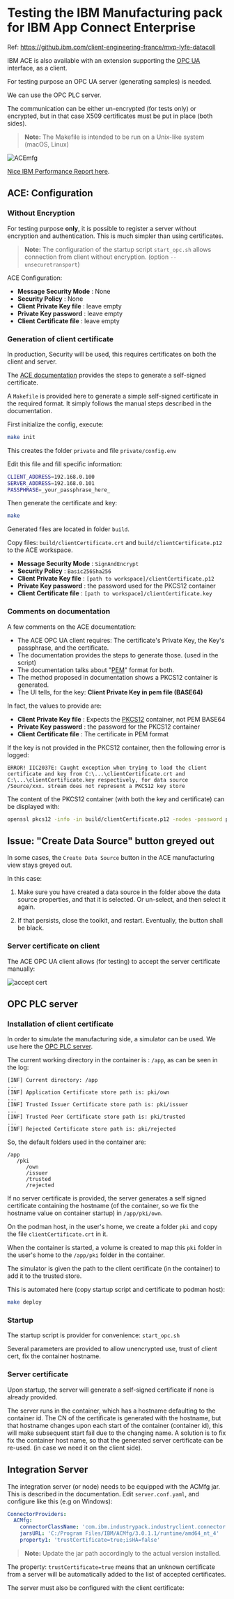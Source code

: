 # Testing the IBM Manufacturing pack for IBM App Connect Enterprise
<!-- cspell:ignore PKCS unsecuretransport -->

Ref: <https://github.ibm.com/client-engineering-france/mvp-lyfe-datacoll>

IBM ACE is also available with an extension supporting the [OPC UA](https://en.wikipedia.org/wiki/OPC_Unified_Architecture) interface, as a client.

For testing purpose an OPC UA server (generating samples) is needed.

We can use the OPC PLC server.

The communication can be either un-encrypted (for tests only) or encrypted, but in that case X509 certificates must be put in place (both sides).

> **Note:** The Makefile is intended to be run on a Unix-like system (macOS, Linux)

![ACEmfg](images/ACEmfg.png)

[Nice IBM Performance Report here](https://www.ibm.com/support/pages/ibm-app-connect-manufacturing-v20-performance-reports).

## ACE: Configuration

### Without Encryption

For testing purpose **only**, it is possible to register a server without encryption and authentication.
This is much simpler than using certificates.

> **Note:** The configuration of the startup script `start_opc.sh` allows connection from client without encryption.
(option `--unsecuretransport`)

ACE Configuration:

- **Message Security Mode** : None
- **Security Policy** : None
- **Client Private Key file** : leave empty
- **Private Key password** : leave empty
- **Client Certificate file** : leave empty

### Generation of client certificate

In production, Security will be used, this requires certificates on both the client and server.

The [ACE documentation](https://www.ibm.com/docs/en/app-connect/12.0?topic=source-generating-self-signed-ssl-certificate)
provides the steps to generate a self-signed certificate.

A `Makefile` is provided here to generate a simple self-signed certificate in the required format.
It simply follows the manual steps described in the documentation.

First initialize the config, execute:

```bash
make init
```

This creates the folder `private` and file `private/config.env`

Edit this file and fill specific information:

```bash
CLIENT_ADDRESS=192.168.0.100
SERVER_ADDRESS=192.168.0.101
PASSPHRASE=_your_passphrase_here_
```

Then generate the certificate and key:

```bash
make
```

Generated files are located in folder `build`.

Copy files: `build/clientCertificate.crt` and `build/clientCertificate.p12` to the ACE workspace.

- **Message Security Mode** : `SignAndEncrypt`
- **Security Policy** : `Basic256Sha256`
- **Client Private Key file** : `[path to workspace]/clientCertificate.p12`
- **Private Key password** : the password used for the PKCS12 container
- **Client Certificate file** : `[path to workspace]/clientCertificate.key`

### Comments on documentation

A few comments on the ACE documentation:

- The ACE OPC UA client requires: The certificate's Private Key, the Key's passphrase, and the certificate.
- The documentation provides the steps to generate those. (used in the script)
- The documentation talks about "[PEM](https://en.wikipedia.org/wiki/Privacy-Enhanced_Mail)" format for both.
- The method proposed in documentation shows a PKCS12 container is generated.
- The UI tells, for the key: **Client Private Key in pem file (BASE64)**

In fact, the values to provide are:

- **Client Private Key file** : Expects the [PKCS12](https://fr.wikipedia.org/wiki/PKCS12) container, not PEM BASE64
- **Private Key password** : the password for the PKCS12 container
- **Client Certificate file** : The certificate in PEM format

If the key is not provided in the PKCS12 container, then the following error is logged:

```text
ERROR! IIC2037E: Caught exception when trying to load the client certificate and key from C:\...\clientCertificate.crt and C:\...\clientCertificate.key respectively, for data source /Source/xxx. stream does not represent a PKCS12 key store
```

The content of the PKCS12 container (with both the key and certificate) can be displayed with:

```bash
openssl pkcs12 -info -in build/clientCertificate.p12 -nodes -password pass:_pass_here_
```

## Issue: "Create Data Source" button greyed out

In some cases, the `Create Data Source` button in the ACE manufacturing view stays greyed out.

In this case:

1. Make sure you have created a data source in the folder above the data source properties, and that it is selected. Or un-select, and then select it again.

2. If that persists, close the toolkit, and restart. Eventually, the button shall be black.

### Server certificate on client

The ACE OPC UA client allows (for testing) to accept the server certificate manually:

![accept cert](images/accept.png)

## OPC PLC server

### Installation of client certificate

In order to simulate the manufacturing side, a simulator can be used.
We use here the [OPC PLC server](https://github.com/Azure-Samples/iot-edge-opc-plc).

The current working directory in the container is : `/app`, as can be seen in the log:

```text
[INF] Current directory: /app
...
[INF] Application Certificate store path is: pki/own
...
[INF] Trusted Issuer Certificate store path is: pki/issuer
...
[INF] Trusted Peer Certificate store path is: pki/trusted
...
[INF] Rejected Certificate store path is: pki/rejected
```

So, the default folders used in the container are:

```text
/app
   /pki
      /own
      /issuer
      /trusted
      /rejected
```

If no server certificate is provided, the server generates a self signed certificate containing the hostname (of the container, so we fix the hostname value on container startup) in `/app/pki/own`.

On the podman host, in the user's home, we create a folder `pki` and copy the file `clientCertificate.crt` in it.

When the container is started, a volume is created to map this `pki` folder in the user's home to the `/app/pki` folder in the container.

The simulator is given the path to the client certificate (in the container) to add it to the trusted store.

This is automated here (copy startup script and certificate to podman host):

```bash
make deploy
```

### Startup

The startup script is provider for convenience: `start_opc.sh`

Several parameters are provided to allow unencrypted use, trust of client cert, fix the container hostname.

### Server certificate

Upon startup, the server will generate a self-signed certificate if none is already provided.

The server runs in the container, which has a hostname defaulting to the container id.
The CN of the certificate is generated with the hostname, but that hostname changes upon each start of the container (container id), this will make subsequent start fail due to the changing name.
A solution is to fix fix the container host name, so that the generated server certificate can be re-used.
(in case we need it on the client side).

## Integration Server

The integration server (or node) needs to be equipped with the ACMfg jar.
This is described in the documentation.
Edit `server.conf.yaml`, and configure like this (e.g on Windows):

```yaml
ConnectorProviders:
  ACMfg:
    connectorClassName: 'com.ibm.industrypack.industryclient.connector.ICConnectorFactory'
    jarsURL: 'C:/Program Files/IBM/ACMfg/3.0.1.1/runtime/amd64_nt_4'
    property1: 'trustCertificate=true;isHA=false'
```

> **Note:** Update the jar path accordingly to the actual version installed.

The property: `trustCertificate=true` means that an unknown certificate from a server will be automatically added to the list of accepted certificates.

The server must also be configured with the client certificate:
